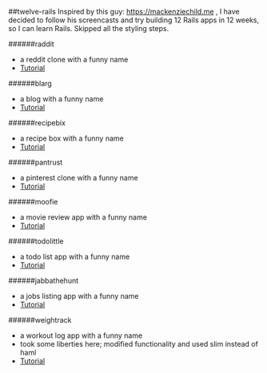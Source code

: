 ##twelve-rails
Inspired by this guy: https://mackenziechild.me , I have decided to follow his screencasts and try building 12 Rails apps in 12 weeks, so I can learn Rails. Skipped all the styling steps.

######raddit
- a reddit clone with a funny name
- [Tutorial](https://mackenziechild.me/12-in-12/1/)

######blarg
- a blog with a funny name
- [Tutorial](https://mackenziechild.me/12-in-12/2/)

######recipebix
- a recipe box with a funny name
- [Tutorial](https://mackenziechild.me/12-in-12/3/)

######pantrust
- a pinterest clone with a funny name
- [Tutorial](https://mackenziechild.me/12-in-12/4/)

######moofie
- a movie review app with a funny name
- [Tutorial](https://mackenziechild.me/12-in-12/5/)

######todolittle
- a todo list app with a funny name
- [Tutorial](https://mackenziechild.me/12-in-12/6/)

######jabbathehunt
- a jobs listing app with a funny name
- [Tutorial](https://mackenziechild.me/12-in-12/7/)

######weightrack
- a workout log app with a funny name
- took some liberties here; modified functionality and used slim instead of haml
- [Tutorial](https://mackenziechild.me/12-in-12/8/)